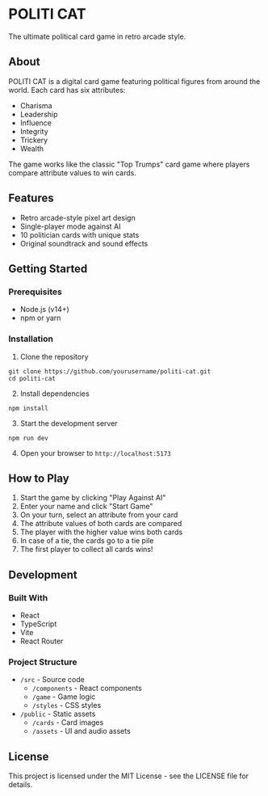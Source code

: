 # POLITI CAT

The ultimate political card game in retro arcade style.

## About

POLITI CAT is a digital card game featuring political figures from around the world. Each card has six attributes:

- Charisma
- Leadership
- Influence
- Integrity
- Trickery
- Wealth

The game works like the classic "Top Trumps" card game where players compare attribute values to win cards.

## Features

- Retro arcade-style pixel art design
- Single-player mode against AI
- 10 politician cards with unique stats
- Original soundtrack and sound effects

## Getting Started

### Prerequisites

- Node.js (v14+)
- npm or yarn

### Installation

1. Clone the repository

```
git clone https://github.com/yourusername/politi-cat.git
cd politi-cat
```

2. Install dependencies

```
npm install
```

3. Start the development server

```
npm run dev
```

4. Open your browser to `http://localhost:5173`

## How to Play

1. Start the game by clicking "Play Against AI"
2. Enter your name and click "Start Game"
3. On your turn, select an attribute from your card
4. The attribute values of both cards are compared
5. The player with the higher value wins both cards
6. In case of a tie, the cards go to a tie pile
7. The first player to collect all cards wins!

## Development

### Built With

- React
- TypeScript
- Vite
- React Router

### Project Structure

- `/src` - Source code
  - `/components` - React components
  - `/game` - Game logic
  - `/styles` - CSS styles
- `/public` - Static assets
  - `/cards` - Card images
  - `/assets` - UI and audio assets

## License

This project is licensed under the MIT License - see the LICENSE file for details.
